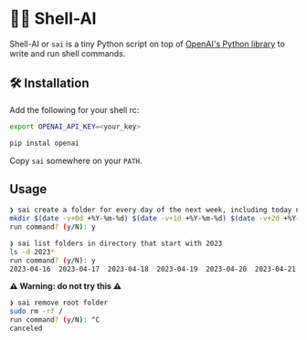 # 🐚✨ Shell-AI

Shell-AI or `sai` is a tiny Python script on top of [OpenAI's Python library](https://github.com/openai/openai-python) to write and run shell commands.

## 🛠️ Installation

Add the following for your shell rc:

```sh
export OPENAI_API_KEY=<your_key>
```

```sh
pip instal openai
```

Copy `sai` somewhere on your `PATH`.

## Usage

```sh
❯ sai create a folder for every day of the next week, including today named with the date formatted as 'yyyy-mm-dd'
mkdir $(date -v+0d +%Y-%m-%d) $(date -v+1d +%Y-%m-%d) $(date -v+2d +%Y-%m-%d) $(date -v+3d +%Y-%m-%d) $(date -v+4d +%Y-%m-%d) $(date -v+5d +%Y-%m-%d) $(date -v+6d +%Y-%m-%d)
run command? (y/N): y
```

```sh
❯ sai list folders in directory that start with 2023
ls -d 2023*
run command? (y/N): y
2023-04-16	2023-04-17	2023-04-18	2023-04-19	2023-04-20	2023-04-21	2023-04-22
```

**⚠️ Warning: do not try this ⚠️**

```sh
❯ sai remove root folder
sudo rm -rf /
run command? (y/N): ^C
canceled
```
